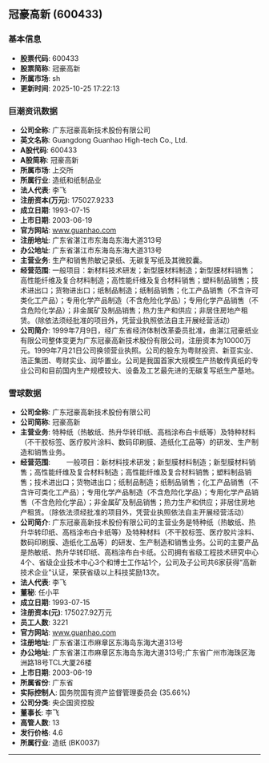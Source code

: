 ## 冠豪高新 (600433)

### 基本信息

- **股票代码**: 600433
- **股票简称**: 冠豪高新
- **所属市场**: sh
- **更新时间**: 2025-10-25 17:22:13

### 巨潮资讯数据

- **公司全称**: 广东冠豪高新技术股份有限公司
- **英文名称**: Guangdong Guanhao High-tech Co., Ltd.
- **A股代码**: 600433
- **A股简称**: 冠豪高新
- **所属市场**: 上交所
- **所属行业**: 造纸和纸制品业
- **法人代表**: 李飞
- **注册资本(万元)**: 175027.9233
- **成立日期**: 1993-07-15
- **上市日期**: 2003-06-19
- **官方网站**: www.guanhao.com
- **注册地址**: 广东省湛江市东海岛东海大道313号
- **办公地址**: 广东省湛江市东海岛东海大道313号
- **主营业务**: 生产和销售热敏记录纸、无碳复写纸及其微胶囊。
- **经营范围**: 一般项目：新材料技术研发；新型膜材料制造；新型膜材料销售；高性能纤维及复合材料制造；高性能纤维及复合材料销售；塑料制品销售；技术进出口；货物进出口；纸制品制造；纸制品销售；化工产品销售（不含许可类化工产品）；专用化学产品制造（不含危险化学品）；专用化学产品销售（不含危险化学品）；非金属矿及制品销售；热力生产和供应；非居住房地产租赁。（除依法须经批准的项目外，凭营业执照依法自主开展经营活动）
- **公司简介**: 1999年7月9日，经广东省经济体制改革委员批准，由湛江冠豪纸业有限公司整体变更为广东冠豪高新技术股份有限公司，注册资本为10000万元。1999年7月21日公司换领营业执照。公司的股东为粤财投资、新亚实业、浩正集团、粤财实业、润华置业。公司是我国首家大规模生产热敏传真纸的专业公司和目前国内生产规模较大、设备及工艺最先进的无碳复写纸生产基地。

### 雪球数据

- **公司全称**: 广东冠豪高新技术股份有限公司
- **公司简称**: 冠豪高新
- **主营业务**: 特种纸（热敏纸、热升华转印纸、高档涂布白卡纸等）及特种材料（不干胶标签、医疗胶片涂料、数码印刷膜、造纸化工品等）的研发、生产制造和销售业务。
- **经营范围**: 　　一般项目：新材料技术研发；新型膜材料制造；新型膜材料销售；高性能纤维及复合材料制造；高性能纤维及复合材料销售；塑料制品销售；技术进出口；货物进出口；纸制品制造；纸制品销售；化工产品销售（不含许可类化工产品）；专用化学产品制造（不含危险化学品）；专用化学产品销售（不含危险化学品）；非金属矿及制品销售；热力生产和供应；非居住房地产租赁。（除依法须经批准的项目外，凭营业执照依法自主开展经营活动）
- **公司简介**: 广东冠豪高新技术股份有限公司的主营业务是特种纸（热敏纸、热升华转印纸、高档涂布白卡纸等）及特种材料（不干胶标签、医疗胶片涂料、数码印刷膜、造纸化工品等）的研发、生产制造和销售业务。公司的主要产品是热敏纸、热升华转印纸、高档涂布白卡纸。公司拥有省级工程技术研究中心4个、省级企业技术中心3个和博士工作站1个，公司及子公司共6家获得“高新技术企业”认证，荣获省级以上科技奖励13次。
- **法人代表**: 李飞
- **董秘**: 任小平
- **成立日期**: 1993-07-15
- **注册资本(元)**: 175027.92万元
- **员工人数**: 3221
- **官方网站**: www.guanhao.com
- **注册地址**: 广东省湛江市麻章区东海岛东海大道313号
- **办公地址**: 广东省湛江市麻章区东海岛东海大道313号;广东省广州市海珠区海洲路18号TCL大厦26楼
- **上市日期**: 2003-06-19
- **所属省份**: 广东省
- **实际控制人**: 国务院国有资产监督管理委员会 (35.66%)
- **公司分类**: 央企国资控股
- **董事长**: 李飞
- **高管人数**: 13
- **发行价格**: 4.6
- **所属行业**: 造纸 (BK0037)

---